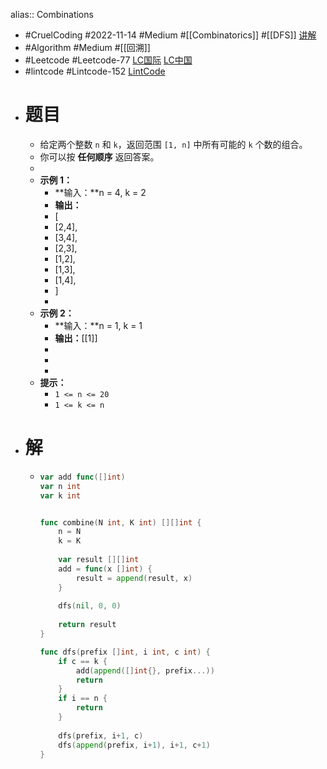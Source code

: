 alias:: Combinations

- #CruelCoding #2022-11-14 #Medium #[[Combinatorics]] #[[DFS]] [讲解](https://youtu.be/DyJSSX-lu6w)
- #Algorithm #Medium #[[回溯]]
- #Leetcode #Leetcode-77 [LC国际](https://leetcode.com/problems/combinations/) [LC中国](https://leetcode.cn/problems/combinations/)
- #lintcode #Lintcode-152 [LintCode](https://www.lintcode.com/problem/152/)
- # 题目
	- 给定两个整数 `n` 和 `k`，返回范围 `[1, n]` 中所有可能的 `k` 个数的组合。
	- 你可以按 **任何顺序** 返回答案。
	-
	- **示例 1：**
		- **输入：**n = 4, k = 2
		- **输出：**
		- [
		- [2,4],
		- [3,4],
		- [2,3],
		- [1,2],
		- [1,3],
		- [1,4],
		- ]
		-
	- **示例 2：**
		- **输入：**n = 1, k = 1
		- **输出：**[[1]]
		-
		-
		-
	- **提示：**
		- `1 <= n <= 20`
		- `1 <= k <= n`
- # 解
	- ```go
	  var add func([]int)
	  var n int
	  var k int
	  
	  
	  func combine(N int, K int) [][]int {
	      n = N
	      k = K
	      
	      var result [][]int
	      add = func(x []int) {
	          result = append(result, x)
	      }
	      
	      dfs(nil, 0, 0)
	      
	      return result
	  }
	  
	  func dfs(prefix []int, i int, c int) {
	      if c == k {
	          add(append([]int{}, prefix...))
	          return
	      }
	      if i == n {
	          return
	      }
	      
	      dfs(prefix, i+1, c)
	      dfs(append(prefix, i+1), i+1, c+1)
	  }
	  ```